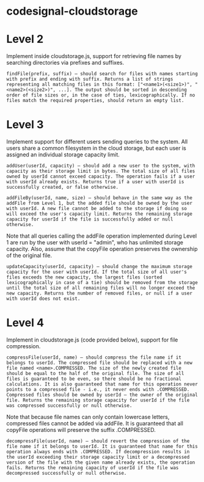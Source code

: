 # codesignal-cloudstorage  

# Level 2
Implement inside cloudstorage.js, support for retrieving file names by searching directories via prefixes and suffixes.

    findFile(prefix, suffix) — should search for files with names starting with prefix and ending with suffix. Returns a list of strings representing all matching files in this format: ["<name1>(<size1>)", "<name2>(<size2>)", ...]. The output should be sorted in descending order of file sizes or, in the case of ties, lexicographically. If no files match the required properties, should return an empty list.  

# Level 3  
Implement support for different users sending queries to the system. All users share a common filesystem in the cloud storage, but each user is assigned an individual storage capacity limit.

    addUser(userId, capacity) — should add a new user to the system, with capacity as their storage limit in bytes. The total size of all files owned by userId cannot exceed capacity. The operation fails if a user with userId already exists. Returns true if a user with userId is successfully created, or false otherwise.

    addFileBy(userId, name, size) — should behave in the same way as the addFile from Level 1, but the added file should be owned by the user with userId. A new file cannot be added to the storage if doing so will exceed the user's capacity limit. Returns the remaining storage capacity for userId if the file is successfully added or null otherwise.

Note that all queries calling the addFile operation implemented during Level 1 are run by the user with userId = "admin", who has unlimited storage capacity. Also, assume that the copyFile operation preserves the ownership of the original file.

    updateCapacity(userId, capacity) — should change the maximum storage capacity for the user with userId. If the total size of all user's files exceeds the new capacity, the largest files (sorted lexicographically in case of a tie) should be removed from the storage until the total size of all remaining files will no longer exceed the new capacity. Returns the number of removed files, or null if a user with userId does not exist.  

# Level 4  
Implement in cloudstorage.js (code provided below), support for file compression.

    compressFile(userId, name) — should compress the file name if it belongs to userId. The compressed file should be replaced with a new file named <name>.COMPRESSED. The size of the newly created file should be equal to the half of the original file. The size of all files is guaranteed to be even, so there should be no fractional calculations. It is also guaranteed that name for this operation never points to a compressed file - i.e., it never ends with .COMPRESSED. Compressed files should be owned by userId — the owner of the original file. Returns the remaining storage capacity for userId if the file was compressed successfully or null otherwise.

Note that because file names can only contain lowercase letters, compressed files cannot be added via addFile.
It is guaranteed that all copyFile operations will preserve the suffix .COMPRESSED.

    decompressFile(userId, name) — should revert the compression of the file name if it belongs to userId. It is guaranteed that name for this operation always ends with .COMPRESSED. If decompression results in the userId exceeding their storage capacity limit or a decompressed version of the file with the given name already exists, the operation fails. Returns the remaining capacity of userId if the file was decompressed successfully or null otherwise.
